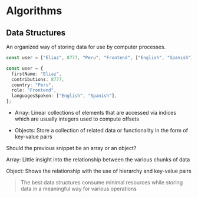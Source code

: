 # Algorithms

## Data Structures

An organized way of storing data for use by computer processes.

```typescript
const user = ["Eliaz", 8777, "Peru", "Frontend", ["English", "Spanish"]];

const user = {
  firstName: "Eliaz",
  contributions: 8777,
  country: "Peru",
  role: "Frontend",
  languagesSpoken: ["English", "Spanish"],
};
```

- Array: Linear collections of elements that are accessed via indices which are usually integers used to compute offsets

- Objects: Store a collection of related data or functionality in the form of key-value pairs

Should the previous snippet be an array or an object?

Array: Little insight into the relationship between the various chunks of data

Object: Shows the relationship with the use of hierarchy and key-value pairs

> The best data structures consume minimal resources while storing data in a meaningful way for various operations
